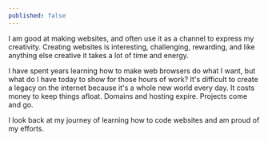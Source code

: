 ```yaml
---
published: false
---
```



I am good at making websites, and often use it as a channel to express my creativity. Creating websites is interesting, challenging, rewarding, and like anything else creative it takes a lot of time and energy.

I have spent years learning how to make web browsers do what I want, but what do I have today to show for those hours of work? It's difficult to create a legacy on the internet because it's a whole new world every day. It costs money to keep things afloat. Domains and hosting expire. Projects come and go.

I look back at my journey of learning how to code websites and am proud of my efforts.